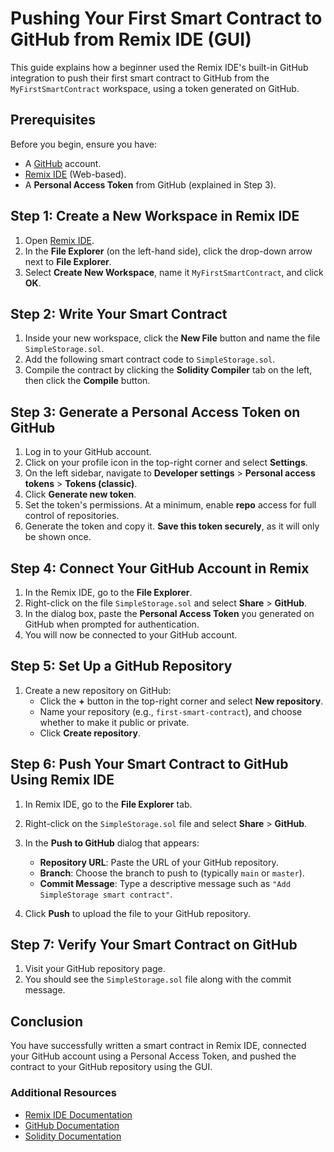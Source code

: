 # Pushing Your First Smart Contract to GitHub from Remix IDE (GUI)

This guide explains how a beginner used the Remix IDE's built-in GitHub integration to push their first smart contract to GitHub from the `MyFirstSmartContract` workspace, using a token generated on GitHub.

## Prerequisites
Before you begin, ensure you have:
- A [GitHub](https://github.com/) account.
- [Remix IDE](https://remix.ethereum.org/) (Web-based).
- A **Personal Access Token** from GitHub (explained in Step 3).

## Step 1: Create a New Workspace in Remix IDE

1. Open [Remix IDE](https://remix.ethereum.org/).
2. In the **File Explorer** (on the left-hand side), click the drop-down arrow next to **File Explorer**.
3. Select **Create New Workspace**, name it `MyFirstSmartContract`, and click **OK**.

## Step 2: Write Your Smart Contract

1. Inside your new workspace, click the **New File** button and name the file `SimpleStorage.sol`.
2. Add the following smart contract code to `SimpleStorage.sol`.
3. Compile the contract by clicking the **Solidity Compiler** tab on the left, then click the **Compile** button.

## Step 3: Generate a Personal Access Token on GitHub

1. Log in to your GitHub account.
2. Click on your profile icon in the top-right corner and select **Settings**.
3. On the left sidebar, navigate to **Developer settings** > **Personal access tokens** > **Tokens (classic)**.
4. Click **Generate new token**.
5. Set the token's permissions. At a minimum, enable **repo** access for full control of repositories.
6. Generate the token and copy it. **Save this token securely**, as it will only be shown once.

## Step 4: Connect Your GitHub Account in Remix

1. In the Remix IDE, go to the **File Explorer**.
2. Right-click on the file `SimpleStorage.sol` and select **Share** > **GitHub**.
3. In the dialog box, paste the **Personal Access Token** you generated on GitHub when prompted for authentication.
4. You will now be connected to your GitHub account.

## Step 5: Set Up a GitHub Repository

1. Create a new repository on GitHub:
    - Click the **+** button in the top-right corner and select **New repository**.
    - Name your repository (e.g., `first-smart-contract`), and choose whether to make it public or private.
    - Click **Create repository**.

## Step 6: Push Your Smart Contract to GitHub Using Remix IDE

1. In Remix IDE, go to the **File Explorer** tab.
2. Right-click on the `SimpleStorage.sol` file and select **Share** > **GitHub**.
3. In the **Push to GitHub** dialog that appears:
    - **Repository URL**: Paste the URL of your GitHub repository.
    - **Branch**: Choose the branch to push to (typically `main` or `master`).
    - **Commit Message**: Type a descriptive message such as `"Add SimpleStorage smart contract"`.
    
4. Click **Push** to upload the file to your GitHub repository.

## Step 7: Verify Your Smart Contract on GitHub

1. Visit your GitHub repository page.
2. You should see the `SimpleStorage.sol` file along with the commit message.

## Conclusion

You have successfully written a smart contract in Remix IDE, connected your GitHub account using a Personal Access Token, and pushed the contract to your GitHub repository using the GUI.

### Additional Resources
- [Remix IDE Documentation](https://remix-ide.readthedocs.io/en/latest/)
- [GitHub Documentation](https://docs.github.com/)
- [Solidity Documentation](https://docs.soliditylang.org/en/v0.8.0/)
